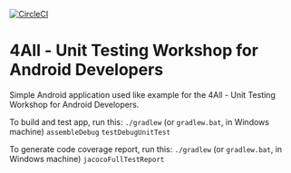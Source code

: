 [![CircleCI](https://circleci.com/gh/bienieklucas/android-automation-test.svg?style=svg)](https://circleci.com/gh/bienieklucas/android-automation-test)

# 4All - Unit Testing Workshop for Android Developers

Simple Android application used like example for the 4All - Unit Testing Workshop for Android Developers.

To build and test app, run this: `./gradlew` (or `gradlew.bat`, in Windows machine) `assembleDebug` `testDebugUnitTest`

To generate code coverage report, run this: `./gradlew` (or `gradlew.bat`, in Windows machine) `jacocoFullTestReport`